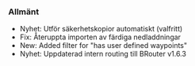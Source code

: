 ### Allmänt
- Nyhet: Utför säkerhetskopior automatiskt (valfritt)
- Fix: Återuppta importen av färdiga nedladdningar
- New: Added filter for "has user defined waypoints"
- Nyhet: Uppdaterad intern routing till BRouter v1.6.3
